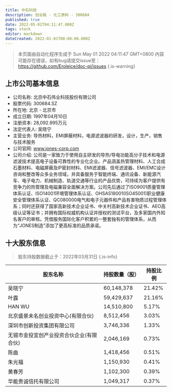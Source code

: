 ```yaml
---
title: 中石科技
description: 创业板 - 化工原料 - 300684
published: true
date: 2022-05-01T04:11:47.000Z
tags: stock
editor: markdown
dateCreated: 2022-01-01T00:00:00.000Z
---
```


> 本页面由自动化程序生成于 Sun May 01 2022 04:11:47 GMT+0800
> 内容可能存在错误，如有bug请提交issue至：https://github.com/Eroleice/doc-pi/issues
{.is-warning}

## 上市公司基本信息
- 公司名称: 北京中石伟业科技股份有限公司
- 股票代码: 300684.SZ
- 所在地: 北京 - 北京市
- 成立日期: 1997年04月10日
- 注册资本: 28,092.995万元
- 法定代表人: 吴晓宁
- 主营业务: 导热材料，EMI屏蔽材料，电源滤波器的研发，设计，生产，销售与技术服务
- 公司官网: www.jones-corp.com
- 公司介绍: 公司是一家致力于使用自主研发的导热/导电功能高分子技术和电源滤波技术提高电子设备可靠性的专业化企业。产品涵盖热管理材料、人工合成石墨材料、电磁屏蔽及IP密封材料、EMI滤波器、信号滤波器、EMI/EMC设计咨询和整改等众多业务领域，并具备服务于智能终端、通讯设备、新能源汽车、电子电力、机械制造、轨道交通等行业的产品优势，可持续为客户提供有竞争力的热管理及电磁兼容全面解决方案。公司先后通过了ISO9001质量管理体系认证、ISO14001环境管理体系认证、OHSAS18001(ISO45001)职业健康安全管理体系认证、QC080000电气和电子元器件和产品有害物质过程管理体系；同时还获得了国家高新技术企业证书、中关村高新技术企业证书、AEO高级认证等证书；并拥有国际权威机构认证并授权的测试平台，及多家国内外知名客户的审核。凭借服务国际化客户积累的一整套独有的管理体系，从而为“JONES制造”添加了更高标准的品质承诺。


## 十大股东信息
> 股东持股数据截止于：2022年03月31日
{.is-info}

| 股东名称 | 持股数量（股） | 持股比例 |
| --- | --- | --- |
| 吴晓宁 | 60,148,378 | 21.42% |
| 叶露 | 59,429,637 | 21.16% |
| HAN WU | 14,510,800 | 5.17% |
| 北京盛景未名创业投资中心(有限合伙) | 8,512,456 | 3.03% |
| 深圳市创新投资集团有限公司 | 3,746,336 | 1.33% |
| 无锡市金投宜创产业投资合伙企业(有限合伙) | 2,046,169 | 0.73% |
| 陈曲 | 1,418,456 | 0.51% |
| 朱光福 | 1,150,930 | 0.41% |
| 黄春芳 | 1,102,300 | 0.39% |
| 华能贵诚信托有限公司 | 1,049,317 | 0.37% |




